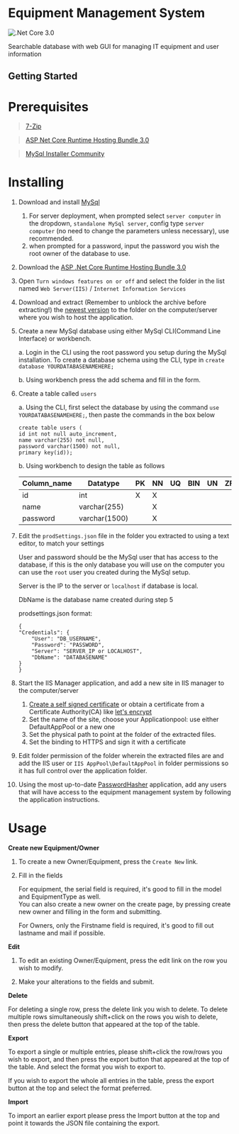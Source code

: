 # Equipment Management System
![.Net Core 3.0](https://img.shields.io/badge/.Net%20Core-3.0-success)

Searchable database with web GUI for managing IT equipment and user information

## Getting Started

# Prerequisites

> [7-Zip](https://www.7-zip.org/a/7z1900-x64.exe)

> [ASP Net Core Runtime Hosting Bundle 3.0](https://download.visualstudio.microsoft.com/download/pr/32b71802-0b4d-4064-a7e6-083b5155d3b1/080cf60a5c06be4ed27e2eac6c693f2f/dotnet-hosting-3.0.1-win.exe)

> [MySql Installer Community](https://dev.mysql.com/downloads/installer/)

# Installing

1. Download and install [MySql](https://dev.mysql.com/downloads/installer/)

    1. For server deployment, when prompted select `server computer` in the dropdown, `standalone MySql server`, config type `server computer` (no need to change the parameters unless necessary), use recommended.
    2. when prompted for a password, input the password you wish the root owner of the database to use.
    
2. Download the [ASP .Net Core Runtime Hosting Bundle 3.0](https://download.visualstudio.microsoft.com/download/pr/32b71802-0b4d-4064-a7e6-083b5155d3b1/080cf60a5c06be4ed27e2eac6c693f2f/dotnet-hosting-3.0.1-win.exe)

3. Open `Turn windows features on or off` and select the folder in the list named `Web Server(IIS)` / `Internet Information Services`    

4. Download and extract (Remember to unblock the archive before extracting!) the [newest version](https://github.com/UtbOvertorneaPM/EquipmentManagementSystem/releases) to the folder on the computer/server where you wish to host the application.

5. Create a new MySql database using either MySql CLI(Command Line Interface) or workbench.

    a. Login in the CLI using the root password you setup during the MySql installation. 
    To create a database schema using the CLI, type in `create database YOURDATABASENAMEHERE;`
  
    b. Using workbench press the add schema and fill in the form.
  
6. Create a table called `users`

    a. Using the CLI, first select the database by using the command `use YOURDATABASENAMEHERE;`, then paste the commands in the box below
    ```
    create table users (
    id int not null auto_increment,
    name varchar(255) not null,
    password varchar(1500) not null,
    primary key(id));
    ```
  
    b. Using workbench to design the table as follows 
  
    Column_name | Datatype       | PK | NN | UQ | BIN | UN | ZF | AI
    ----------- | -------------- | -- | -- | -- | --- | -- | -- | --
    id          | int            | X  | X  |    |     |    |    | X 
    name        | varchar(255)   |    | X  |    |     |    |    |    
    password    | varchar(1500)  |    | X  |    |     |    |    |

7. Edit the `prodSettings.json` file in the folder you extracted to using a text editor, to match your settings

    User and password should be the MySql user that has access to the database, if this is the only database you will use on the computer you can use the `root` user you created during the MySql setup.
    
    Server is the IP to the server or `localhost` if database is local.
    
    DbName is the database name created during step 5
    
   prodsettings.json format:
    ```
    {
    "Credentials": {
        "User": "DB_USERNAME",
        "Password": "PASSWORD",
        "Server": "SERVER_IP or LOCALHOST",
        "DbName": "DATABASENAME"
    }
    }
   ```

 8. Start the IIS Manager application, and add a new site in IIS manager to the computer/server
 
     1. [Create a self signed certificate](https://aboutssl.org/how-to-create-a-self-signed-certificate-in-iis/) or obtain a certificate from a Certificate Authority(CA) like [let's encrypt](https://letsencrypt.org/)
     2. Set the name of the site, choose your Applicationpool: use either DefaultAppPool or a new one
     3. Set the physical path to point at the folder of the extracted files.
     3. Set the binding to HTTPS and sign it with a certificate
 
 9. Edit folder permission of the folder wherein the extracted files are and add the IIS user or `IIS AppPool\DefaultAppPool` in folder permissions so it has full control over the application folder.
 
 10. Using the most up-to-date [PasswordHasher](https://github.com/UtbOvertorneaPM/PasswordHasher/releases/download/v1.1/PasswordHasher.7z) application, add any users that will have access to the equipment management system by following the application instructions.

# Usage

**Create new Equipment/Owner**

 1. To create a new Owner/Equipment, press the `Create New` link.
    
 2. Fill in the fields
     
    For equipment, the serial field is required, it's good to fill in the model and EquipmentType as well.        
    You can also create a new owner on the create page, by pressing create new owner and filling in the form and submitting.
    
    For Owners, only the Firstname field is required, it's good to fill out lastname and mail if possible.

**Edit**

 1. To edit an existing Owner/Equipment, press the edit link on the row you wish to modify.
    
 2. Make your alterations to the fields and submit.
    
**Delete**
 
  For deleting a single row, press the delete link you wish to delete.
  To delete multiple rows simultaneously shift+click on the rows you wish to delete, then press the delete button that appeared at the top of the table.
    
**Export**

  To export a single or multiple entries, please shift+click the row/rows you wish to export, and then press the export button that appeared at the top of the table. And select the format you wish to export to.
    
  If you wish to export the whole all entries in the table, press the export button at the top and select the format preferred.
    
**Import**

  To import an earlier export please press the Import button at the top and point it towards the JSON file containing the export.
 
 
